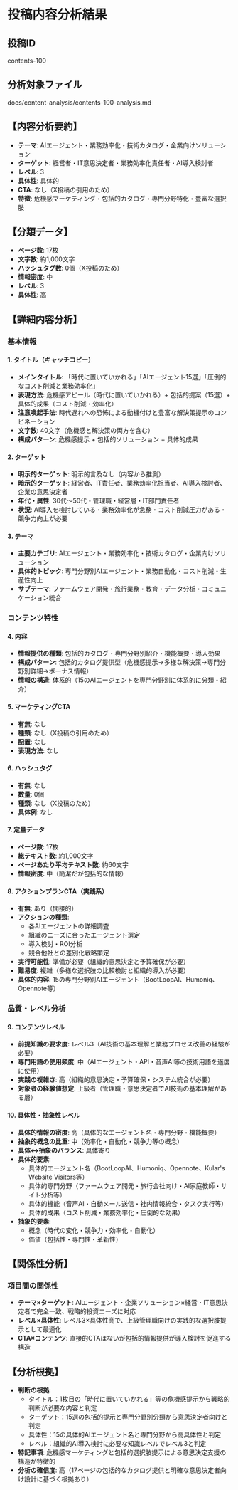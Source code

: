 # 投稿内容分析結果

## 投稿ID
contents-100

## 分析対象ファイル
docs/content-analysis/contents-100-analysis.md

## 【内容分析要約】
- **テーマ**: AIエージェント・業務効率化・技術カタログ・企業向けソリューション
- **ターゲット**: 経営者・IT意思決定者・業務効率化責任者・AI導入検討者
- **レベル**: 3
- **具体性**: 具体的
- **CTA**: なし（X投稿の引用のため）
- **特徴**: 危機感マーケティング・包括的カタログ・専門分野特化・豊富な選択肢

## 【分類データ】
- **ページ数**: 17枚
- **文字数**: 約1,000文字
- **ハッシュタグ数**: 0個（X投稿のため）
- **情報密度**: 中
- **レベル**: 3
- **具体性**: 高

## 【詳細内容分析】

### 基本情報
#### 1. タイトル（キャッチコピー）
- **メインタイトル**: 「時代に置いていかれる」「AIエージェント15選」「圧倒的なコスト削減と業務効率化」
- **表現方法**: 危機感アピール（時代に置いていかれる）+ 包括的提案（15選）+ 具体的成果（コスト削減・効率化）
- **注意喚起手法**: 時代遅れへの恐怖による動機付けと豊富な解決策提示のコンビネーション
- **文字数**: 40文字（危機感と解決策の両方を含む）
- **構成パターン**: 危機感提示 + 包括的ソリューション + 具体的成果

#### 2. ターゲット
- **明示的ターゲット**: 明示的言及なし（内容から推測）
- **暗示的ターゲット**: 経営者、IT責任者、業務効率化担当者、AI導入検討者、企業の意思決定者
- **年代・属性**: 30代〜50代・管理職・経営層・IT部門責任者
- **状況**: AI導入を検討している・業務効率化が急務・コスト削減圧力がある・競争力向上が必要

#### 3. テーマ
- **主要カテゴリ**: AIエージェント・業務効率化・技術カタログ・企業向けソリューション
- **具体的トピック**: 専門分野別AIエージェント・業務自動化・コスト削減・生産性向上
- **サブテーマ**: ファームウェア開発・旅行業務・教育・データ分析・コミュニケーション統合

### コンテンツ特性
#### 4. 内容
- **情報提供の種類**: 包括的カタログ・専門分野別紹介・機能概要・導入効果
- **構成パターン**: 包括的カタログ提供型（危機感提示→多様な解決策→専門分野別詳細→ボーナス情報）
- **情報の構造**: 体系的（15のAIエージェントを専門分野別に体系的に分類・紹介）

#### 5. マーケティングCTA
- **有無**: なし
- **種類**: なし（X投稿の引用のため）
- **配置**: なし
- **表現方法**: なし

#### 6. ハッシュタグ
- **有無**: なし
- **数量**: 0個
- **種類**: なし（X投稿のため）
- **具体例**: なし

#### 7. 定量データ
- **ページ数**: 17枚
- **総テキスト数**: 約1,000文字
- **ページあたり平均テキスト数**: 約60文字
- **情報密度**: 中（簡潔だが包括的な情報）

#### 8. アクションプランCTA（実践系）
- **有無**: あり（間接的）
- **アクションの種類**: 
  - 各AIエージェントの詳細調査
  - 組織のニーズに合ったエージェント選定
  - 導入検討・ROI分析
  - 競合他社との差別化戦略策定
- **実行可能性**: 準備が必要（組織的意思決定と予算確保が必要）
- **難易度**: 複雑（多様な選択肢の比較検討と組織的導入が必要）
- **具体的内容**: 15の専門分野別AIエージェント（BootLoopAI、Humoniq、Opennote等）

### 品質・レベル分析
#### 9. コンテンツレベル
- **前提知識の要求度**: レベル3（AI技術の基本理解と業務プロセス改善の経験が必要）
- **専門用語の使用頻度**: 中（AIエージェント・API・音声AI等の技術用語を適度に使用）
- **実践の複雑さ**: 高（組織的意思決定・予算確保・システム統合が必要）
- **対象者の経験値想定**: 上級者（管理職・意思決定者でAI技術の基本理解がある層）

#### 10. 具体性・抽象性レベル
- **具体的情報の密度**: 高（具体的なエージェント名・専門分野・機能概要）
- **抽象的概念の比重**: 中（効率化・自動化・競争力等の概念）
- **具体↔抽象のバランス**: 具体寄り
- **具体的要素**: 
  - 具体的エージェント名（BootLoopAI、Humoniq、Opennote、Kular's Website Visitors等）
  - 具体的専門分野（ファームウェア開発・旅行会社向け・AI家庭教師・サイト分析等）
  - 具体的機能（音声AI・自動メール送信・社内情報統合・タスク実行等）
  - 具体的成果（コスト削減・業務効率化・圧倒的な効果）
- **抽象的要素**: 
  - 概念（時代の変化・競争力・効率化・自動化）
  - 価値（包括性・専門性・革新性）

## 【関係性分析】
### 項目間の関係性
- **テーマ×ターゲット**: AIエージェント・企業ソリューション×経営・IT意思決定者で完全一致、戦略的投資ニーズに対応
- **レベル×具体性**: レベル3×具体性高で、上級管理職向けの実践的な選択肢提示として最適化
- **CTA×コンテンツ**: 直接的CTAはないが包括的情報提供が導入検討を促進する構造

## 【分析根拠】
- **判断の根拠**: 
  - タイトル：1枚目の「時代に置いていかれる」等の危機感提示から戦略的判断が必要な内容と判定
  - ターゲット：15選の包括的提示と専門分野別分類から意思決定者向けと判定
  - 具体性：15の具体的AIエージェント名と専門分野から高具体性と判定
  - レベル：組織的AI導入検討に必要な知識レベルでレベル3と判定
- **特記事項**: 危機感マーケティングと包括的選択肢提示による意思決定支援の構造が特徴的
- **分析の確信度**: 高（17ページの包括的なカタログ提供と明確な意思決定者向け設計に基づく根拠あり）